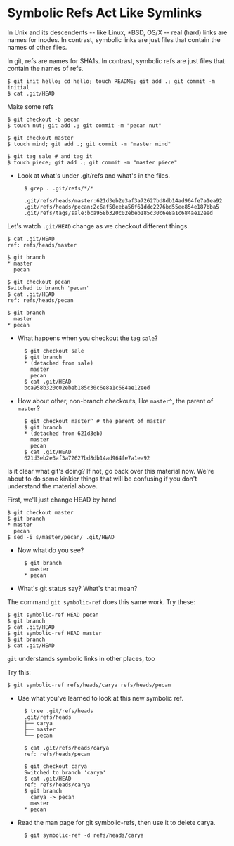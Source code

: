 Symbolic Refs Act Like Symlinks
===============================

In Unix and its descendents -- like Linux, *BSD, OS/X --  real (hard) links are names for inodes.
In contrast, symbolic links are just files that contain the names of other files.

In git, refs are names for SHA1s. In contrast, symbolic refs are just files that contain the names of refs.

    $ git init hello; cd hello; touch README; git add .; git commit -m initial
    $ cat .git/HEAD

Make some refs

    $ git checkout -b pecan
    $ touch nut; git add .; git commit -m "pecan nut"

    $ git checkout master
    $ touch mind; git add .; git commit -m "master mind"

    $ git tag sale # and tag it
    $ touch piece; git add .; git commit -m "master piece"

- Look at what's under .git/refs and what's in the files.

        $ grep . .git/refs/*/*

        .git/refs/heads/master:621d3eb2e3af3a72627bd8db14ad964fe7a1ea92
        .git/refs/heads/pecan:2c6af50eeba56f61ddc2276bd55ee854e187bba5
        .git/refs/tags/sale:bca958b320c02ebeb185c30c6e8a1c684ae12eed

Let's watch `.git/HEAD` change as we checkout different things.

    $ cat .git/HEAD
    ref: refs/heads/master

    $ git branch
    * master
      pecan

    $ git checkout pecan
    Switched to branch 'pecan'
    $ cat .git/HEAD
    ref: refs/heads/pecan

    $ git branch
      master
    * pecan

- What happens when you checkout the tag `sale`?

        $ git checkout sale
        $ git branch
        * (detached from sale)
          master
          pecan
        $ cat .git/HEAD
        bca958b320c02ebeb185c30c6e8a1c684ae12eed

- How about other, non-branch checkouts, like `master^`, the parent of `master`?

        $ git checkout master^ # the parent of master
        $ git branch
        * (detached from 621d3eb)
          master
          pecan
        $ cat .git/HEAD
        621d3eb2e3af3a72627bd8db14ad964fe7a1ea92

Is it clear what git's doing? If not, go back over this material now.
We're about to do some kinkier things that will be confusing if you don't understand the material above.

First, we'll just change HEAD by hand

    $ git checkout master
    $ git branch
    * master
      pecan
    $ sed -i s/master/pecan/ .git/HEAD

- Now what do you see?

        $ git branch
          master
        * pecan

- What's git status say? What's that mean?

The command `git symbolic-ref` does this same work. Try these:

    $ git symbolic-ref HEAD pecan
    $ git branch
    $ cat .git/HEAD
    $ git symbolic-ref HEAD master
    $ git branch
    $ cat .git/HEAD

`git` understands symbolic links in other places, too

Try this:

    $ git symbolic-ref refs/heads/carya refs/heads/pecan

- Use what you've learned to look at this new symbolic ref.

        $ tree .git/refs/heads
        .git/refs/heads
        ├── carya
        ├── master
        └── pecan

        $ cat .git/refs/heads/carya
        ref: refs/heads/pecan

        $ git checkout carya
        Switched to branch 'carya'
        $ cat .git/HEAD
        ref: refs/heads/carya
        $ git branch
          carya -> pecan
          master
        * pecan

- Read the man page for git symbolic-refs, then use it to delete carya.

        $ git symbolic-ref -d refs/heads/carya
